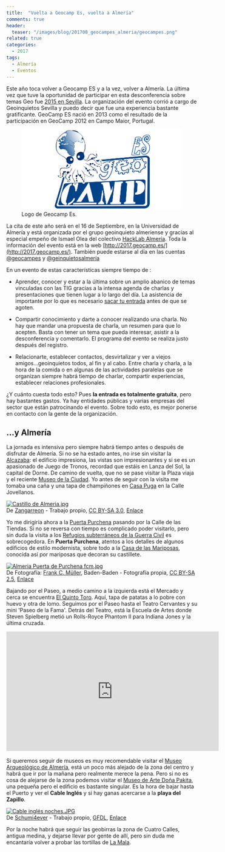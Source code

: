 ```yaml
---
title:  "Vuelta a Geocamp Es, vuelta a Almería"
comments: true
header:
  teaser: "/images/blog/201708_geocampes_almeria/geocampes.png"
related: true
categories: 
  - 2017
tags:
  - Almería
  - Eventos
---
```


Este año toca volver a Geocamp ES y a la vez, volver a Almería. La última vez que tuve la oportunidad de participar en esta desconferencia sobre temas Geo fue [2015 en Sevilla](/presentaciones/presentacion-geocampes-sevilla-nubes-plugins-y-html-para-visores-patrimoniales/ "Presentación GeocampEs 2015 “Nubes, plugins y HTML para visores patrimoniales”"). La organización del evento corrió a cargo de Geoinquietos Sevilla y puedo decir que fue una experiencia bastante gratificante. GeoCamp ES nació en 2013 como el resultado de la participación en GeoCamp 2012 en Campo Maior, Portugal.

<figure>
  <img src="/images/blog/201708_geocampes_almeria/geocampes.png" alt="Logo de Geocamp Es.">
  <figcaption>Logo de Geocamp Es.</figcaption>
</figure>

La cita de este año será en el 16 de Septiembre, en la Universidad de Almería y está organizada por el grupo geoinquieto almeriense y gracias al especial empeño de Ismael Olea del colectivo [HackLab Almería](http://hacklabalmeria.net/). Toda la información del evento está en la web [http://2017.geocamp.es/](http://2017.geocamp.es/). También puede estarse al día en las cuentas [@geocampes](https://twitter.com/geocampes) y [@geinquietosalmería](https://twitter.com/GeoinquietosALM)

En un evento de estas características siempre tiempo de :

* Aprender, conocer y estar a la última sobre un amplio abanico de temas vinculadas con las TIG gracias a la intensa agenda de charlas y presentaciones que tienen lugar a lo largo del día. La asistencia de importante por lo que es necesario [sacar tu entrada](https://www.eventbrite.es/e/entradas-geocamp-2017-34316616925?ref=ebtn "Sacar entrada") antes de que se agoten.

* Compartir conocimiento y darte a conocer realizando una charla. No hay que mandar una propuesta de charla, un resumen para que lo acepten. Basta con tener un tema que pueda interesar, asistir a la desconferencia y comentarlo. El programa del evento se realiza justo después del registro.

* Relacionarte, establecer contactos, desvirtalizar y ver a viejos amigos...geoinquietos todos, al fin y al cabo. Entre charla y charla, a la hora de la comida o en algunas de las actividades paralelas que se organizan siempre habrá tiempo de charlar, compartir experiencias, establecer relaciones profesionales.

¿Y cuánto cuesta todo esto? Pues **la entrada es totalmente gratuita**, pero hay bastantes gastos. Ya hay entidades públicas y varias empresas del sector que están patrocinando el evento. Sobre todo esto, es mejor ponerse en contacto con la gente de la organización.

## ...y Almería

La jornada es intensiva pero siempre habrá tiempo antes o después de disfrutar de Almería. Si no se ha estado antes, no irse sin visitar la [Alcazaba](http://www.andalucia.org/es/turismo-cultural/visitas/almeria/monumentos/alcazaba-de-almeria/): el edificio impresiona, las vistas son impresionantes y si se es un apasionado de Juego de Tronos, recordad que estáis en Lanza del Sol, la capital de Dorne. De camino de vuelta, que no se pase visitar la Plaza viaja y el reciente [Museo de la Ciudad](https://www.turismodealmeria.org/). Yo antes de seguir con la visita me tomaba una caña y una tapa de champiñones en [Casa Puga](https://www.facebook.com/barcasapuga.es/) en la Calle Jovellanos.

<p><a href="https://commons.wikimedia.org/wiki/File:Castillo_de_Almeria.jpg#/media/File:Castillo_de_Almeria.jpg"><img src="https://upload.wikimedia.org/wikipedia/commons/c/c7/Castillo_de_Almeria.jpg" alt="Castillo de Almeria.jpg" height="426" width="640"></a><br>De <a href="//commons.wikimedia.org/w/index.php?title=User:Zangarreon&amp;action=edit&amp;redlink=1" class="new" title="User:Zangarreon (page does not exist)">Zangarreon</a> - <span class="int-own-work" lang="es">Trabajo propio</span>, <a href="http://creativecommons.org/licenses/by-sa/3.0" title="Creative Commons Attribution-Share Alike 3.0">CC BY-SA 3.0</a>, <a href="https://commons.wikimedia.org/w/index.php?curid=26160929">Enlace</a></p>

Yo me dirigiría ahora a la [Puerta Purchena](https://es.wikipedia.org/wiki/Puerta_de_Purchena) pasando por la Calle de las Tiendas. Si no se reversa con tiempo es complicado poder visitarlo, pero sin duda la visita a los [Refugios subterráneos de la Guerra Civil](http://www.almeriacultura.com/index.php?view=venueevents&id=64&option=com_eventlist&Itemid=112) es sobrecogedora. En **Puerta Purchena**, atentos a los detalles de algunos edificios de estilo modernista, sobre todo a la [Casa de las Mariposas](https://es.wikipedia.org/wiki/Casa_de_las_Mariposas_(Almer%C3%ADa)), conocida así por mariposas que decoran su castillete. 

<p><a href="https://commons.wikimedia.org/wiki/File:Almeria_Puerta_de_Purchena_fcm.jpg#/media/File:Almeria_Puerta_de_Purchena_fcm.jpg"><img src="https://upload.wikimedia.org/wikipedia/commons/2/29/Almeria_Puerta_de_Purchena_fcm.jpg" alt="Almeria Puerta de Purchena fcm.jpg" height="480" width="640"></a><br>De Fotografía: <a href="//commons.wikimedia.org/wiki/User:Frank_C._M%C3%BCller" title="User:Frank C. Müller">Frank C. Müller</a>, Baden-Baden - <span class="int-own-work">Fotografía propia</span>, <a href="http://creativecommons.org/licenses/by-sa/2.5" title="Creative Commons Attribution-Share Alike 2.5">CC BY-SA 2.5</a>, <a href="https://commons.wikimedia.org/w/index.php?curid=1238129">Enlace</a></p>

Bajando por el Paseo, a medio camino a la izquierda está el Mercado y cerca se encuentra [El Quinto Toro](https://www.tripadvisor.es/Restaurant_Review-g187429-d3750990-Reviews-El_Quinto_Toro-Almeria_Province_of_Almeria_Andalucia.html "El Quinto Toro"). Aquí, tapa de patatas a lo pobre con huevo y otra  de lomo. Seguimos por el Paseo hasta el Teatro Cervantes y su mini 'Paseo de la Fama'. Detrás del Teatro, está la Escuela de Artes donde  Steven Spielberg metió un Rolls-Royce Phantom II para Indiana Jones y la última cruzada.

<iframe width="560" height="315" src="https://www.youtube.com/embed/oMRRzYJjOw4" frameborder="0" allowfullscreen></iframe>

Si queremos seguir de museos es muy recomendable visitar el [Museo Arqueológico de Almería](http://www.museosdeandalucia.es/cultura/museos/MAL/ "Museo Arqueológico de Almería"), está un poco más alejado de la zona del centro y habrá que ir por la mañana pero realmente merece la pena. Pero si no es cosa de alejarse de la zona podemos visitar el [Museo de Arte Doña Pakita](https://www.museodeartealmeria.com/ "Museo de Arte Doña Pakita"), una pequeña pero el edificio es bastante singular. Es la hora de bajar hasta el Puerto y ver el **Cable Inglés** y si hay ganas acercarse a la **playa del Zapillo**.

<p><a href="https://commons.wikimedia.org/wiki/File:Cable_ingl%C3%A9s_noches.JPG#/media/File:Cable_ingl%C3%A9s_noches.JPG"><img src="https://upload.wikimedia.org/wikipedia/commons/4/41/Cable_ingl%C3%A9s_noches.JPG" alt="Cable inglés noches.JPG" height="480" width="638"></a><br>De <a href="//commons.wikimedia.org/wiki/User:Schumi4ever" title="User:Schumi4ever">Schumi4ever</a> - <span class="int-own-work" lang="es">Trabajo propio</span>, <a href="http://www.gnu.org/copyleft/fdl.html" title="GNU Free Documentation License">GFDL</a>, <a href="https://commons.wikimedia.org/w/index.php?curid=5714815">Enlace</a></p>

Por la noche habrá que seguir las geobirras la zona de Cuatro Calles, antigua medina, y dejarse llevar por gente de allí, pero sin duda me encantaría volver a probar las tortillas de [La Mala](http://lamala.es/ "Tortillería La Mala").
